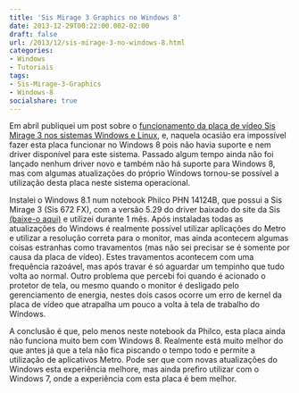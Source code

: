 ```yaml
---
title: 'Sis Mirage 3 Graphics no Windows 8'
date: 2013-12-29T00:22:00.002-02:00
draft: false
url: /2013/12/sis-mirage-3-no-windows-8.html
categories:
- Windows
- Tutoriais
tags: 
- Sis-Mirage-3-Graphics
- Windows-8
socialshare: true
---
```


Em abril publiquei um post sobre o [funcionamento da placa de vídeo Sis Mirage 3 nos sistemas Windows e Linux](http://info.wsouza.com.br/2013/04/sis-mirage3.html), e, naquela ocasião era impossível fazer esta placa funcionar no Windows 8 pois não havia suporte e nem driver disponível para este sistema. Passado algum tempo ainda não foi lançado nenhum driver novo e também não há suporte para Windows 8, mas com algumas atualizações do próprio Windows tornou-se possível a utilização desta placa neste sistema operacional.

<!--more-->   

Instalei o Windows 8.1 num notebook Philco PHN 14124B, que possui a Sis Mirage 3 (Sis 672 FX), com a versão 5.29 do driver baixado do site da Sis [(baixe-o aqui)](http://w3.sis.com/download/download_step2.php?id=155963&country=Brazil&Image791.x=59&Image791.y=8) e utilizei durante 1 mês. Após instaladas todas as atualizações do Windows é realmente possível utilizar aplicações do Metro e utilizar a resolução correta para o monitor, mas ainda acontecem algumas coisas estranhas como travamentos (mas não sei precisar se é somente por causa da placa de vídeo). Estes travamentos acontecem com uma frequência razoável, mas após travar é só aguardar um tempinho que tudo volta ao normal. Outro problema que percebi foi quando é acionado o protetor de tela, ou mesmo quando o monitor é desligado pelo gerenciamento de energia, nestes dois casos ocorre um erro de kernel da placa de vídeo que atrapalha um pouco a volta à tela de trabalho do Windows.

A conclusão é que, pelo menos neste notebook da Philco, esta placa ainda não funciona muito bem com Windows 8. Realmente está muito melhor do que antes já que a tela não fica piscando o tempo todo e permite a utilização de aplicativos Metro. Pode ser que com novas atualizações do Windows esta experiência melhore, mas ainda prefiro utilizar com o Windows 7, onde a experiência com esta placa é bem melhor.
